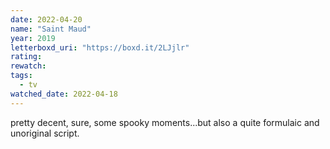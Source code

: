 ```yaml
---
date: 2022-04-20
name: "Saint Maud"
year: 2019
letterboxd_uri: "https://boxd.it/2LJjlr"
rating: 
rewatch: 
tags:
  - tv
watched_date: 2022-04-18
---
```


pretty decent, sure, some spooky moments...but also a quite formulaic and unoriginal script.
